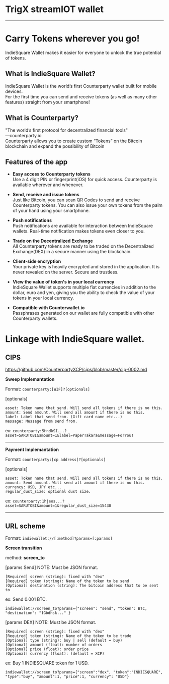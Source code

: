 # TrigX streamIOT wallet
---

# Carry Tokens wherever you go!
IndieSquare Wallet makes it easier for everyone to unlock the true potential of tokens.<br />

## What is IndieSquare Wallet?
IndieSquare Wallet is the world’s first Counterparty wallet built for mobile devices.<br />
For the first time you can send and receive tokens (as well as many other features) straight from your smartphone!

## What is Counterparty?
"The world’s first protocol for decentralized financial tools" ―counterparty.io<br />
Counterparty allows you to create custom “Tokens” on the Bitcoin blockchain and expand the possibility of Bitcoin

## Features of the app

* **Easy access to Counterparty tokens**<br />
Use a 4 digit PIN or fingerprint(iOS) for quick access. Counterparty is available wherever and whenever.

* **Send, receive and issue tokens**<br />
Just like Bitcoin, you can scan QR Codes to send and receive Counterparty tokens. You can also issue your own tokens from the palm of your hand using your smartphone.

* **Push notifications**<br />
Push notifications are available for interaction between IndieSquare wallets. Real-time notification makes tokens even closer to you.

* **Trade on the Decentralized Exchange**<br />
All Counterparty tokens are ready to be traded on the Decentralized Exchange(DEX) in a secure manner using the blockchain.

* **Client-side encryption**<br />
Your private key is heavily encrypted and stored in the application. It is never revealed on the server. Secure and trustless.

* **View the value of token's in your local currency**<br />
IndieSquare Wallet supports multiple fiat currencies in addition to the dollar, euro and yen, giving you the ability to check the value of your tokens in your local currency.

* **Compatible with Counterwallet.io**<br />
Passphrases generated on our wallet are fully compatible with other Counterparty wallets.

# Linkage with IndieSquare wallet.

## CIPS
https://github.com/CounterpartyXCP/cips/blob/master/cip-0002.md

**Sweep Implemantation**

Format: `counterparty:[WIF]?[optionals]`

[optionals]
```
asset: Token name that send. Will send all tokens if there is no this.
amount: Send amount. Will send all amount if there is no this.
label: Label that send from. (Gift card name etc...)
message: Message from send from.
```
ex: `counterparty:5HndkSI...?asset=SARUTOBI&amount=1&label=PaperTakara&message=ForYou!`

---
**Payment Implemantation**

Format: `counterparty:[cp address]?[optionals]`

[optionals]
```
asset: Token name that send. Will send all tokens if there is no this.
amount: Send amount. Will send all amount if there is no this.
currency: USD, JPY etc...
regular_dust_size: optional dust size.
```
ex: `counterparty:1hjeos...?asset=SARUTOBI&amount=1&regular_dust_size=15430`

---
## URL scheme

Format: `indiewallet://[:method]?params=[:params]`

**Screen transition**

method: **screen_to**

[params Send] NOTE: Must be JSON format.
```
[Required] screen (string): fixed with "dex"
[Required] token (string): Name of the token to be send
[Optional] destination (string): The bitcoin address that to be sent to
```
ex: Send 0.001 BTC.

`indiewallet://screen_to?params={"screen": "send", "token": BTC, "destination": "1Gbdhsk..." }`


[params DEX] NOTE: Must be JSON format.
```
[Required] screen (string): fixed with "dex"
[Required] token (string): Name of the token to be trade
[Optional] type (string): buy | sell (default = buy)
[Optional] amount (float): number of orders
[Optional] price (float): order price
[Optional] currency (float): (default = XCP)
```
ex: Buy 1 INDIESQUARE token for 1 USD.

`indiewallet://screen_to?params={"screen":"dex", "token":"INDIESQUARE", "type":"buy", "amount":1, "price":1, "currency": "USD"}`
